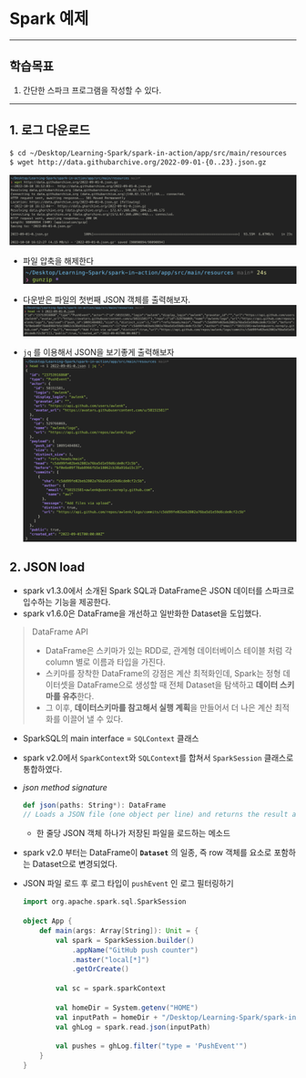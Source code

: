 # Spark 예제

---

## 학습목표
1. 간단한 스파크 프로그램을 작성할 수 있다.

---

## 1. 로그 다운로드
```bash
$ cd ~/Desktop/Learning-Spark/spark-in-action/app/src/main/resources
$ wget http://data.githubarchive.org/2022-09-01-{0..23}.json.gz
```

![download_log](images/2022/10/download-log.png)

- 파일 압축을 해제한다
![gunzip](images/2022/10/gunzip.png)

- 다운받은 파일의 첫번째 JSON 객체를 출력해보자.
![head_json_log](images/2022/10/head-json-log.png)

- `jq` 를 이용해서 JSON을 보기좋게 출력해보자
![jq_json](images/2022/10/jq-json.png)

## 2. JSON load
- spark v1.3.0에서 소개된 Spark SQL과 DataFrame은 JSON 데이터를 스파크로 입수하는 기능을 제공한다.
- spark v1.6.0은 DataFrame을 개선하고 일반화한 Dataset을 도입했다.

> DataFrame API
> - DataFrame은 스키마가 있는 RDD로,
> 관계형 데이터베이스 테이블 처럼 각 column 별로 이름과 타입을 가진다.
> - 스키마를 장착한 DataFrame의 강점은 계산 최적화인데, Spark는 정형 데이터셋을 DataFrame으로 생성할 때 전체 Dataset을 탐색하고 **데이터 스키마를 유추**한다.
> - 그 이후, **데이터스키마를 참고해서 실행 계획**을 만들어서 더 나은 계산 최적화를 이끌어 낼 수 있다.

- SparkSQL의 main interface = `SQLContext` 클래스
- spark v2.0에서 `SparkContext`와 `SQLContext`를 합쳐서 `SparkSession` 클래스로 통합하였다.


- *json method signature*
   ```scala
   def json(paths: String*): DataFrame
   // Loads a JSON file (one object per line) and returns the result as a [[DataFrame]].
   ```
   - 한 줄당 JSON 객체 하나가 저장된 파일을 로드하는 메소드


- spark v2.0 부터는 DataFrame이 **`Dataset`** 의 일종, 즉 row 객체를 요소로 포함하는 Dataset으로 변경되었다.

- JSON 파일 로드 후 로그 타입이 `pushEvent` 인 로그 필터링하기
   ```scala
   import org.apache.spark.sql.SparkSession

   object App {
       def main(args: Array[String]): Unit = {
           val spark = SparkSession.builder()
               .appName("GitHub push counter")
               .master("local[*]")
               .getOrCreate()

           val sc = spark.sparkContext

           val homeDir = System.getenv("HOME")
           val inputPath = homeDir + "/Desktop/Learning-Spark/spark-in-action/app/src/main/resources/2022-09-01-0.json"
           val ghLog = spark.read.json(inputPath)

           val pushes = ghLog.filter("type = 'PushEvent'")
       }
   }
   ```

